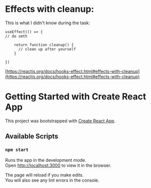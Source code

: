 # Effects with cleanup:

This is what I didn't know during the task:

    useEffect(() => {
    // do smth

        return function cleanup() {
          // clean up after yourself
        }

    })

[https://reactjs.org/docs/hooks-effect.html#effects-with-cleanup](https://reactjs.org/docs/hooks-effect.html#effects-with-cleanup)

# Getting Started with Create React App

This project was bootstrapped with [Create React App](https://github.com/facebook/create-react-app).

## Available Scripts

### `npm start`

Runs the app in the development mode.\
Open [http://localhost:3000](http://localhost:3000) to view it in the browser.

The page will reload if you make edits.\
You will also see any lint errors in the console.
